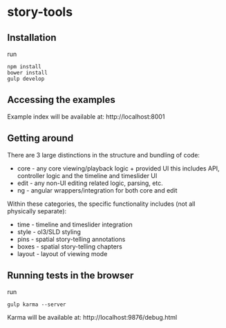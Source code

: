 # story-tools

## Installation

run

    npm install
    bower install
    gulp develop

## Accessing the examples

Example index will be available at: http://localhost:8001

## Getting around

There are 3 large distinctions in the structure and bundling of code:

* core - any core viewing/playback logic + provided UI
  this includes API, controller logic and the timeline and timeslider UI
* edit - any non-UI editing related logic, parsing, etc.
* ng - angular wrappers/integration for both core and edit

Within these categories, the specific functionality includes (not all physically separate):

* time - timeline and timeslider integration
* style - ol3/SLD styling
* pins - spatial story-telling annotations
* boxes - spatial story-telling chapters
* layout - layout of viewing mode

## Running tests in the browser

run

    gulp karma --server

Karma will be available at: http://localhost:9876/debug.html
